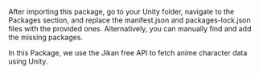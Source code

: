 After importing this package, go to your Unity folder, navigate to the Packages section, and replace the manifest.json and packages-lock.json files with the provided ones. Alternatively, you can manually find and add the missing packages.

In this Package, we use the Jikan free API to fetch anime character data using Unity.
